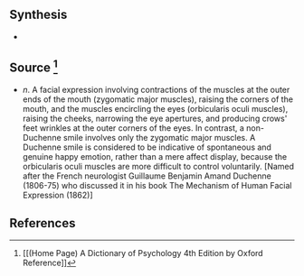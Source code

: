 ## Synthesis
- 
## Source [^1]
- $n$. A facial expression involving contractions of the muscles at the outer ends of the mouth (zygomatic major muscles), raising the corners of the mouth, and the muscles encircling the eyes (orbicularis oculi muscles), raising the cheeks, narrowing the eye apertures, and producing crows' feet wrinkles at the outer corners of the eyes. In contrast, a non-Duchenne smile involves only the zygomatic major muscles. A Duchenne smile is considered to be indicative of spontaneous and genuine happy emotion, rather than a mere affect display, because the orbicularis oculi muscles are more difficult to control voluntarily. \[Named after the French neurologist Guillaume Benjamin Amand Duchenne (1806-75) who discussed it in his book The Mechanism of Human Facial Expression (1862)]
## References

[^1]: [[(Home Page) A Dictionary of Psychology 4th Edition by Oxford Reference]]